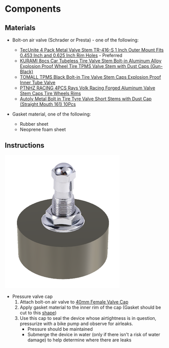 # Components

## Materials
* Bolt-on air valve (Schrader or Presta)  - one of the following:
	* [TecUnite 4 Pack Metal Valve Stem TR-416-S 1 Inch Outer Mount Fits 0.453 Inch and 0.625 Inch Rim Holes](https://www.amazon.com/gp/product/B07CYLCP2J/ref=ppx_yo_dt_b_asin_title_o06_s00) - Preferred
	* [KURAMI 8pcs Car Tubeless Tire Valve Stem Bolt-in Aluminum Alloy Explosion Proof Wheel Tire TPMS Valve Stem with Dust Caps (Gun-Black)](https://www.amazon.com/dp/B07PQL1XTW/ref=psdc_3152433011_t5_B07CYLCP2J)
	* [TOMALL TPMS Black Bolt-in Tire Valve Stem Caps Explosion Proof Inner Tube Valve](https://www.amazon.com/dp/B078KBSCMM/ref=psdc_3152433011_t1_B07PQL1XTW)
	* [PTNHZ RACING 4PCS Rays Volk Racing Forged Aluminum Valve Stem Caps Tire Wheels Rims](https://www.amazon.com/dp/B07RFC7YZC/ref=psdc_3152433011_t4_B07PQL1XTW)
	* [Autoly Metal Bolt in Tire Tyre Valve Short Stems with Dust Cap (Straight Mouth 161) 10Pcs](https://www.amazon.com/dp/B07L75MCY5/ref=psdc_3152433011_t5_B07PQL1XTW)

* Gasket material, one of the following:
	* Rubber sheet
	* Neoprene foam sheet


## Instructions

![Valve Cap](./images/output/40mm%20Female%20Valve%20Cap.png)

* Pressure valve cap
	1. Attach bolt-on air valve to [40mm Female Valve Cap](./files/40mm%20Female%20Valve%20Cap.stl)
	2. Apply gasket material to the inner rim of the cap (Gasket should be cut to this [shape](./files/Washer.png))
	3. Use this cap to seal the device whose airtightness is in question, pressurize with a bike pump and observe for airleaks. 
		* Pressure should be maintained 
		* Submerge the device in water (only if there isn't a risk of water damage) to help determine where there are leaks
		